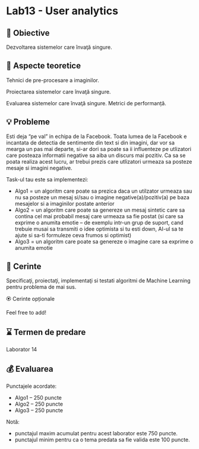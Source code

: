 # Lab13 - User analytics



## :microscope: Obiective 

Dezvoltarea sistemelor care învaţă singure. 

## :book:  Aspecte teoretice

Tehnici de pre-procesare a imaginilor.

Proiectarea sistemelor care învaţă singure.

Evaluarea sistemelor care învaţă singure. Metrici de performanță. 


## :bulb: Probleme

Esti deja  “pe val” in echipa de la Facebook. Toata lumea de la Facebook e incantata de detectia de sentimente din text si din imagini, dar vor sa mearga un pas mai departe, si-ar dori sa poate sa ii influenteze pe utlizatori care posteaza informatii negative sa aiba un discurs mai pozitiv. Ca sa se poata realiza acest lucru, ar trebui prezis care utlizatori urmeaza sa posteze mesaje si imagini negative.

Task-ul tau este sa implementezi:

- Algo1 = un algoritm care poate sa prezica daca un utilzator urmeaza sau nu sa posteze un mesaj si/sau o imagine negative(a)/pozitiv(a) pe baza mesajelor si a imaginilor postate anterior
- Algo2 = un algoritm care poate sa genereze un mesaj sintetic care sa contina cel mai probabil mesaj care urmeaza sa fie postat (si care sa exprime o anumita emotie – de exemplu intr-un grup de suport, cand trebuie musai sa transmiti o idee optimista si tu esti down, AI-ul sa te ajute si sa-ti formuleze ceva frumos si optimist)
- Algo3 = un algoritm care poate sa genereze o imagine care sa exprime o anumita emotie



## :memo:  Cerinte 

Specificaţi, proiectaţi, implementaţi si testati algoritmi de Machine Learning pentru problema de mai sus.

🏵️ Cerinte opționale

Feel free to add!


## :hourglass: Termen de predare 
Laborator 14

## :moneybag: Evaluarea

Punctajele acordate:
- Algo1 – 250 puncte
- Algo2 – 250 puncte
- Algo3 – 250 puncte


Notă: 
- punctajul maxim acumulat pentru acest laborator este 750 puncte.
- punctajul minim pentru ca o tema predata sa fie valida este 100 puncte.  




